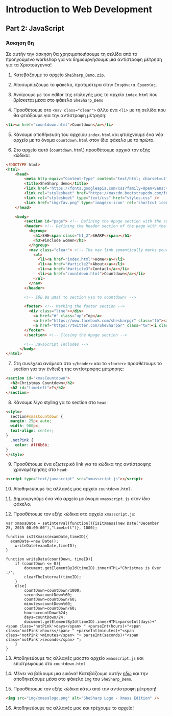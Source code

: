 # Introduction to Web Development
## Part 2: JavaScript
### Άσκηση 6η

Σε αυτήν την άσκηση θα χρησιμοποιήσουμε τη σελίδα από το προηγούμενο workshop για να δημιουργήσουμε μια αντίστροφη μέτρηση για τα Χριστούγεννα!

1) Κατεβάζουμε το αρχείο [`SheSharp_Demo.zip`](https://github.com/SheSharpGr/intro-to-webdev-part2/blob/master/resources/SheSharp_Demo.zip?raw=true).

2) Αποσυμπιέζουμε το φάκελο, προτιμότερα στην `Επιφάνεια Εργασίας`.

3) Ανοίγουμε με τον editor της επιλογής μας το αρχείο `index.html` που βρίσκεται μέσα στο φάκελο `SheSharp_Demo`

4) Προσθέτουμε στο `<nav class="clear">` άλλο ένα `<li>` με τη σελίδα που θα φτιάξουμε για την αντίστροφη μέτρηση:
```HTML
<li><a href="countdown.html">Countdown</a></li>
```

5) Κάνουμε αποθήκευση του αρχείου `index.html` και φτιάχνουμε ένα νέο αρχείο με το όνομα `countdown.html` στον ίδιο φάκελο με το πρώτο.

6) Στο αρχείο αυτό (`countdown.html`) προσθέτουμε αρχικά τον εξής κώδικα:
```HTML
<!DOCTYPE html>
<html>
    <head>
        <meta http-equiv="Content-Type" content="text/html; charset=utf-8" />
        <title>SheSharp demo</title>
        <link href='https://fonts.googleapis.com/css?family=Open+Sans:400,400italic' rel='stylesheet' type='text/css'>
        <link rel="stylesheet" href="https://maxcdn.bootstrapcdn.com/font-awesome/4.5.0/css/font-awesome.min.css">
        <link rel="stylesheet" type="text/css" href="styles.css" />
        <link href="img/fav.png" type='image/x-icon' rel='shortcut icon' />
    </head>

    <body>
    	<section id="page"> <!-- Defining the #page section with the section tag -->
        <header> <!-- Defining the header section of the page with the appropriate tag -->
          <hgroup>
            <h1>SHE<span class="h1_2">SHARP</span></h1>
            <h3>#include women</h3>
          </hgroup>
          <nav class="clear"> <!-- The nav link semantically marks your main site navigation -->
            <ul>
              <li><a href="index.html">Home</a></li>
              <li><a href="#article2">About</a></li>
              <li><a href="#article3">Contact</a></li>
              <li><a href="countdown.html">Countdown</a></li>
            </ul>
          </nav>
        </header>

        <!-- Εδώ θα μπεί το section για το countdown! -->

        <footer> <!-- Marking the footer section -->
          <div class="line"></div>
            <a href="#" class="up">Top</a>
            <a href="https://www.facebook.com/shesharpgr" class="fb"><i class="fa fa-facebook"></i></a>
            <a href="https://twitter.com/SheSharpGr" class="tw"><i class="fa fa-twitter"></i></a>
        </footer>
        </section> <!-- Closing the #page section -->

        <!-- JavaScript Includes -->
      </body>
</html>
```

7) Στη συνέχεια ανάμεσα στο `</header>` και το `<footer>` προσθέτουμε το section για την ένδειξη της αντίστροφης μέτρησης:
```HTML
<section id="xmasCountdown">
  <h2>Christmas Countdown</h2>
  <h2 id="timeLeft">?</h2>
</section>
```

8) Κάνουμε λίγο styling γα το section στο `head`:
```HTML
<style>
  section#xmasCountdown {
  margin: 25px auto;
  width: 900px;
  text-align: center;
}
  .notPink {
    color: #ff6b6b;
}
</style>
```

9) Προσθέτουμε ένα εξωτερικό link για το κώδικα της αντίστροφης χρονομέτρησης στο `head`:
```HTML
<script type="text/javascript" src="xmasscript.js"></script>
```

10) Αποθηκεύουμε τις αλλαγές μας αρχείο `countdown.html`.

11) Δημιουργούμε ένα νέο αρχείο με όνομα `xmasscript.js` στον ίδιο φάκελο.

12) Προσθέτουμε τον εξής κώδικα στο αρχείο `xmasscript.js`:
```JS
var xmassDate = setInterval(function(){isItXmass(new Date("December 25, 2015 00:00:00"),"timeLeft")}, 1000);

function isItXmass(examDate,timeID){	
  examDate-=new Date();
	writeDate(examDate,timeID);			
}

function writeDate(countDown, timeID){
	if (countDown <= 0){				
		document.getElementById(timeID).innerHTML="Christmas is Over :/";
		clearTheInterval(timeID);	
	}
	else{
		countDown=countDown/1000;
		seconds=countDown%60;
		countDown=countDown/60;
		minutes=countDown%60;
		countDown=countDown/60;
		hours=countDown%24;
		days=countDown/24;
		document.getElementById(timeID).innerHTML=parseInt(days)+"<span class='notPink'>days</span> " +parseInt(hours)+"<span class='notPink'>hours</span> " +parseInt(minutes)+"<span class='notPink'>minutes</span> "+ parseInt(seconds)+"<span class='notPink'>seconds</span> ";
	}
}
```

13) Αποθηκεύουμε τις αλλαγές μαςστο αρχείο `xmasscript.js` και επιστρέφουμε στο `countdown.html`

14) Μένει να βάλουμε μια εικόνα! Κατεβάζουμε αυτήν [εδώ](https://raw.githubusercontent.com/SheSharpGr/intro-to-webdev-part2/master/resources/xmasslogo.png) και την αποθηκεύουμε μέσα στο φάκελο `img` του `SheSharp_Demo`.

15) Προσθέτουμε τον εξής κώδικα κάτω από την αντίστροφη μέτρηση!
```HTML
<img src="img/xmasslogo.png" alt="SheSharp Logo - Xmass Edition" />
```

16) Αποθηκεύουμε τις αλλαγές μας και τρέχουμε το αρχείο!

